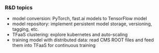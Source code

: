 ### R&D topics

- model conversion: PyTorch, fast.ai models to TensorFlow model
- model repository: implement persistent model storage, versioning, tagging, etc.
- TFaaS clustering: explore kubernetes and auto-scaling
- training model with distributed data: read CMS ROOT files and feed them into TFaaS for continuous training
